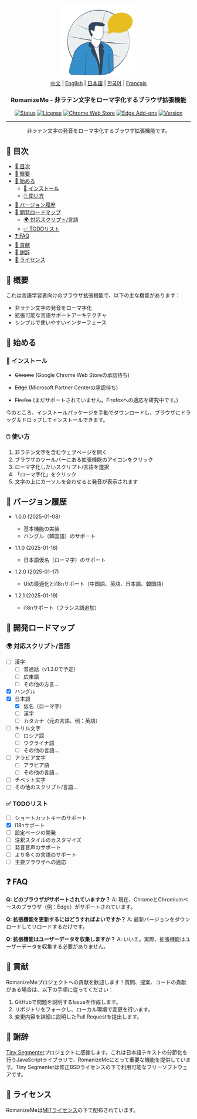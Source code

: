 <p align="center">
  <a href="https://github.com/jeffminim/RomanizeMe" rel="noopener">
 <img width=200px height=200px src="assets/romanizemelogo256.png" alt="RomanizeMe - ブラウザ拡張機能のロゴ"></a>
 <br>
 <a href="./README.zh.md">中文</a> | <a href="./README.md">English</a> | <a href="./README.ja.md">日本語</a> | <a href="./README.ko.md">한국어</a> | <a href="./README.fr.md">Français</a>
</p>

<h3 align="center">RomanizeMe - 非ラテン文字をローマ字化するブラウザ拡張機能</h3>

<div align="center">

[![Status](https://img.shields.io/badge/status-active-success.svg)]()
[![License](https://img.shields.io/badge/license-MIT-blue.svg)](/LICENSE)
[![Chrome Web Store](https://img.shields.io/badge/chrome-web--store-coming_soon-blue.svg)]()
[![Edge Add-ons](https://img.shields.io/badge/edge-add--ons-coming_soon-blue.svg)]()
[![Version](https://img.shields.io/badge/version-1.2.1-blue.svg)](https://github.com/jeffminim/RomanizeMe/releases/tag/v1.2.1)

</div>

---

<p align="center"> 非ラテン文字の発音をローマ字化するブラウザ拡張機能です。
    <br> 
</p>

## 📝 目次

- [📝 目次](#-目次)
- [🧐 概要 ](#-概要-)
- [🏁 始める ](#-始める-)
  - [🔧 インストール](#-インストール)
  - [🖱️ 使い方](#️-使い方)
- [📅 バージョン履歴 ](#-バージョン履歴-)
- [📅 開発ロードマップ ](#-開発ロードマップ-)
  - [🌍 対応スクリプト/言語 ](#-対応スクリプト言語-)
  - [✅ TODOリスト](#-todoリスト)
- [❓ FAQ ](#-faq-)
- [🤝 貢献 ](#-貢献-)
- [🙏 謝辞 ](#-謝辞-)
- [📜 ライセンス ](#-ライセンス-)

## 🧐 概要 <a name = "概要"></a>

これは言語学習者向けのブラウザ拡張機能で、以下の主な機能があります：

- 非ラテン文字の発音をローマ字化
- 拡張可能な言語サポートアーキテクチャ
- シンプルで使いやすいインターフェース

## 🏁 始める <a name = "始める"></a>

### 🔧 インストール

- ~~Chrome~~ (Google Chrome Web Storeの承認待ち)

- ~~Edge~~ (Microsoft Partner Centerの承認待ち)

- ~~Firefox~~ (まだサポートされていません。Firefoxへの適応を研究中です。)

今のところ、インストールパッケージを手動でダウンロードし、ブラウザにドラッグ＆ドロップしてインストールできます。

### 🖱️ 使い方

1. 非ラテン文字を含むウェブページを開く
2. ブラウザのツールバーにある拡張機能のアイコンをクリック
3. ローマ字化したいスクリプト/言語を選択
4. 「ローマ字化」をクリック
5. 文字の上にカーソルを合わせると発音が表示されます

## 📅 バージョン履歴 <a name = "バージョン履歴"></a>

- 1.0.0 (2025-01-08)
  - 基本機能の実装
  - ハングル（韓国語）のサポート

- 1.1.0 (2025-01-16)
  - 日本語仮名（ローマ字）のサポート

- 1.2.0 (2025-01-17)
  - UIの最適化とi18nサポート（中国語、英語、日本語、韓国語）

- 1.2.1 (2025-01-19)
  - i18nサポート（フランス語追加）

## 📅 開発ロードマップ <a name = "開発ロードマップ"></a>

### 🌍 対応スクリプト/言語 <a name = "対応スクリプト言語"></a>

- [ ] 漢字
  - [ ] 普通話（v1.3.0で予定）
  - [ ] 広東語
  - [ ] その他の方言...
- [X] ハングル
- [x] 日本語
  - [x] 仮名（ローマ字）
  - [ ] 漢字
  - [ ] カタカナ（元の言語、例：英語）
- [ ] キリル文字
  - [ ] ロシア語
  - [ ] ウクライナ語
  - [ ] その他の言語...
- [ ] アラビア文字
  - [ ] アラビア語
  - [ ] その他の言語...
- [ ] チベット文字
- [ ] その他のスクリプト/言語...

### ✅ TODOリスト

- [ ] ショートカットキーのサポート
- [x] i18nサポート
- [ ] 設定ページの開発
- [ ] 注釈スタイルのカスタマイズ
- [ ] 発音音声のサポート
- [ ] より多くの言語のサポート
- [ ] 主要ブラウザへの適応

## ❓ FAQ <a name = "FAQ"></a>

**Q: どのブラウザがサポートされていますか？**
A: 現在、ChromeとChromiumベースのブラウザ（例：Edge）がサポートされています。

**Q: 拡張機能を更新するにはどうすればよいですか？**
A: 最新バージョンをダウンロードしてリロードするだけです。

**Q: 拡張機能はユーザーデータを収集しますか？**
A: いいえ。実際、拡張機能はユーザーデータを収集する必要がありません。

## 🤝 貢献 <a name = "貢献"></a>

RomanizeMeプロジェクトへの貢献を歓迎します！質問、提案、コードの貢献がある場合は、以下の手順に従ってください：

1. GitHubで問題を説明するIssueを作成します。
2. リポジトリをフォークし、ローカル環境で変更を行います。
3. 変更内容を詳細に説明したPull Requestを提出します。

## 🙏 謝辞 <a name = "謝辞"></a>

[Tiny Segmenter](http://www.chasen.org/~taku/software/TinySegmenter/)プロジェクトに感謝します。これは日本語テキストの分節化を行うJavaScriptライブラリで、RomanizeMeにとって重要な機能を提供しています。Tiny Segmenterは修正BSDライセンスの下で利用可能なフリーソフトウェアです。

## 📜 ライセンス <a name = "ライセンス"></a>

RomanizeMeは[MITライセンス](/LICENSE)の下で配布されています。
